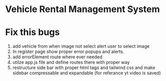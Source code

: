 # Vehicle Rental Management System













# Fix this bugs
1. add vehicle from when image not select alert user to select image
2. In register page show proper error popups and alerts.
3. add errorElement route where ever needed
4. utilze app.js file and define routes there with proper way
5. restructure side bar with proper html tags and tailwind css and make sidebar compressable and expandable (for     referance yt video is saved)

